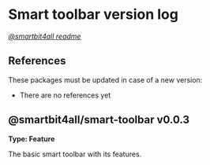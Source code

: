 # Smart toolbar version log

[_@smartbit4all readme_](../../README.md)

## References

These packages must be updated in case of a new version:

-   There are no references yet

## @smartbit4all/smart-toolbar v0.0.3

**Type: Feature**

The basic smart toolbar with its features.
